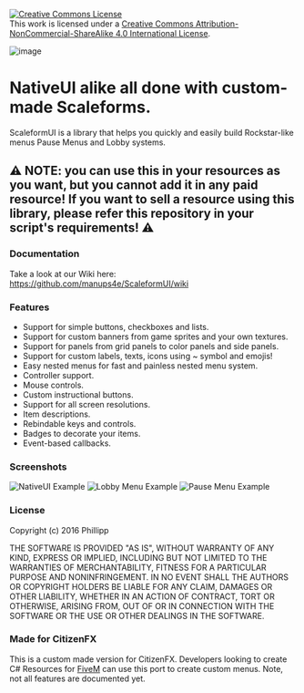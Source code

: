 <a rel="license" href="http://creativecommons.org/licenses/by-nc-sa/4.0/"><img alt="Creative Commons License" style="border-width:0" src="https://i.creativecommons.org/l/by-nc-sa/4.0/88x31.png" /></a><br />This work is licensed under a <a rel="license" href="http://creativecommons.org/licenses/by-nc-sa/4.0/">Creative Commons Attribution-NonCommercial-ShareAlike 4.0 International License</a>.

![image](https://user-images.githubusercontent.com/4005518/175790543-9ea1fde2-87db-43d2-9ff0-071ce4dc6f49.png)

# NativeUI alike all done with custom-made Scaleforms.

ScaleformUI is a library that helps you quickly and easily build Rockstar-like menus Pause Menus and Lobby systems.
## ⚠️ NOTE: you can use this in your resources as you want, but you cannot add it in any paid resource! If you want to sell a resource using this library, please refer this repository in your script's requirements! ⚠️

### Documentation
Take a look at our Wiki here: https://github.com/manups4e/ScaleformUI/wiki

### Features
* Support for simple buttons, checkboxes and lists.
* Support for custom banners from game sprites and your own textures.
* Support for panels from grid panels to color panels and side panels.
* Support for custom labels, texts, icons using ~ symbol and emojis!
* Easy nested menus for fast and painless nested menu system.
* Controller support.
* Mouse controls.
* Custom instructional buttons.
* Support for all screen resolutions.
* Item descriptions.
* Rebindable keys and controls.
* Badges to decorate your items.
* Event-based callbacks.

### Screenshots

![NativeUI Example](https://i.imgur.com/K4FXOvR.png)
![Lobby Menu Example](https://user-images.githubusercontent.com/4005518/175790747-7c80eb14-ca0b-431c-8e75-4aedac345a9f.png)
![Pause Menu Example](https://i.imgur.com/LMAHF4O.png)



### License
Copyright (c) 2016 Phillipp

THE SOFTWARE IS PROVIDED "AS IS", WITHOUT WARRANTY OF ANY KIND, EXPRESS OR IMPLIED, INCLUDING BUT NOT LIMITED TO THE WARRANTIES OF MERCHANTABILITY, FITNESS FOR A PARTICULAR PURPOSE AND NONINFRINGEMENT. IN NO EVENT SHALL THE AUTHORS OR COPYRIGHT HOLDERS BE LIABLE FOR ANY CLAIM, DAMAGES OR OTHER LIABILITY, WHETHER IN AN ACTION OF CONTRACT, TORT OR OTHERWISE, ARISING FROM, OUT OF OR IN CONNECTION WITH THE SOFTWARE OR THE USE OR OTHER DEALINGS IN THE SOFTWARE.

### Made for CitizenFX
This is a custom made version for CitizenFX. 
Developers looking to create C# Resources for [FiveM](https://fivem.net/) can use this port to create custom menus.
Note, not all features are documented yet.
